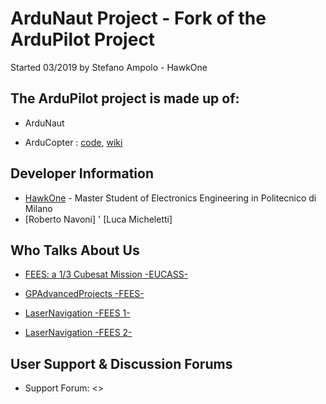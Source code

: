 # ArduNaut Project - Fork of the ArduPilot Project
Started 03/2019 by Stefano Ampolo - HawkOne


## The ArduPilot project is made up of: ##

- ArduNaut 

- ArduCopter : [code](https://github.com/ArduPilot/ardupilot/tree/master/ArduCopter), [wiki](http://ardupilot.org/copter/index.html)


## Developer Information ##

- [HawkOne](https://github.com/HawkOne) - Master Student of Electronics Engineering in Politecnico di Milano
- [Roberto Navoni]
' [Luca Micheletti]



## Who Talks About Us ##

- [FEES: a 1/3 Cubesat Mission -EUCASS-](https://www.google.com/url?sa=t&rct=j&q=&esrc=s&source=web&cd=1&ved=2ahUKEwiU8sP8_oLhAhXHyKQKHfelBK4QFjAAegQIABAC&url=https%3A%2F%2Fwww.eucass.eu%2Fdoi%2FEUCASS2017-489.pdf&usg=AOvVaw2zL8_9eJRpvd2eECbwLuWw)

- [GPAdvancedProjects -FEES-](http://www.gpadvancedprojects.com/fees)

- [LaserNavigation -FEES 1-](https://www.quadricottero.com/2016/08/droni-laser-navigation-prossima-alla.html?m=0)

- [LaserNavigation -FEES 2-](http://www.lasernavigation.it/the-cubesat-fees-flexible-experimental-embedded-satelliteproject-update/?fbclid=IwAR2hVOQHhSntt7xCy0riLFaJfNiO0qPWZ2-e720y4O6QpOrd8JbF9I-oV1c)



## User Support & Discussion Forums ##

- Support Forum: <>

